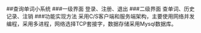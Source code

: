 ##查询单词小系统
###一级界面
登录、注册、退出
###二级界面
查单词、历史记录、注销
###功能实现方法
采用C/S客户端和服务端架构，主要使用网络并发编程，采用多进程，网络选择TCP套接字，数据存储采用Mysql数据库。